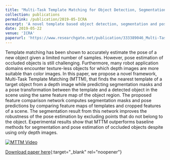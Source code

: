 ```yaml
---
title: "Multi-Task Template Matching for Object Detection, Segmentation and Pose Estimation Using Depth Images"
collection: publications
permalink: /publication/2019-05-ICRA
excerpt: 'A novel template based object detection, segmentation and pose estimation method using depth images only, which does not require additional training of CNN networks'
date: 2019-05-22
venue: 'ICRA'
paperurl: 'https://www.researchgate.net/publication/333389046_Multi-Task_Template_Matching_for_Object_Detection_Segmentation_and_Pose_Estimation_Using_Depth_Images'
---
```


Template matching has been shown to accurately estimate the pose of a new object given a limited number of samples. However, pose estimation of occluded objects is still challenging. Furthermore, many robot application domains encounter texture-less objects for which depth images are more suitable than color images. In this paper, we propose a novel framework, Multi-Task Template Matching (MTTM), that finds the nearest template of a target object from a depth image while predicting segmentation masks and a pose transformation between the template and a detected object in the scene using the same feature map of the object region. The proposed feature comparison network computes segmentation masks and pose predictions by comparing feature maps of templates and cropped features of a scene. The segmentation result from this network improves the robustness of the pose estimation by excluding points that do not belong to the object. Experimental results show that MTTM outperforms baseline methods for segmentation and pose estimation of occluded objects despite using only depth images.

[![MTTM Video](https://img.youtube.com/vi/rs4ekmE6SGo/0.jpg)](https://www.youtube.com/watch?v=rs4ekmE6SGo)


[Download paper here](https://www.researchgate.net/publication/333389046_Multi-Task_Template_Matching_for_Object_Detection_Segmentation_and_Pose_Estimation_Using_Depth_Images){:target="_blank" rel="noopener"}
